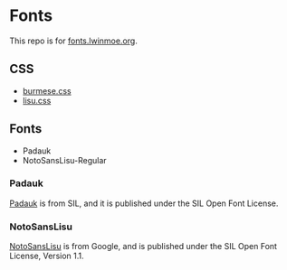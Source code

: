 # Fonts

This repo is for [fonts.lwinmoe.org](http://fonts.lwinmoe.org).

## CSS

- [burmese.css](http://fonts.lwinmoe.org/burmese.css)
- [lisu.css](http://fonts.lwinmoe.org/lisu.css)

## Fonts

- Padauk
- NotoSansLisu-Regular

### Padauk

[Padauk](http://software.sil.org/padauk/) is from SIL, and it is published under the SIL Open Font License.

### NotoSansLisu

[NotoSansLisu](https://www.google.com/get/noto/#sans-lisu) is from Google, and is published under the SIL Open Font License, Version 1.1.
